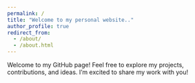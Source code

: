 ```yaml
---
permalink: /
title: "Welcome to my personal website.."
author_profile: true
redirect_from:
  - /about/
  - /about.html
---
```

<div id="welcoming-text">
  <p id="english" style="display: inline;">Welcome to my GitHub page! Feel free to explore my projects, contributions, and ideas. I’m excited to share my work with you!</p>
  <p id="bangla" style="display: none;">আমার GitHub পেজে স্বাগতম! আমার প্রকল্প, অবদান, এবং ধারণাগুলি অন্বেষণ করতে বিনা দ্বিধায় আসুন। আমি আপনাদের সাথে আমার কাজ শেয়ার করতে উত্তেজিত!</p>
  <p id="french" style="display: none;">Bienvenue sur ma page GitHub! N'hésitez pas à explorer mes projets, mes contributions et mes idées. Je suis ravi de partager mon travail avec vous!</p>
</div>

<script>
  document.addEventListener("DOMContentLoaded", function () {
    let currentLang = 0; // Start with English
    const languages = ['english', 'bangla', 'french'];

    function switchLanguage() {
      // Hide all paragraphs
      languages.forEach(lang => document.getElementById(lang).style.display = 'none');

      // Show the current language paragraph
      const currentParagraph = document.getElementById(languages[currentLang]);
      if (currentParagraph) {
        currentParagraph.style.display = 'inline';
      }

      // Update the currentLang index
      currentLang = (currentLang + 1) % languages.length;
    }

    // Set an interval to switch languages every 2 seconds
    setInterval(switchLanguage, 2000);

    // Initially call switchLanguage to show the first language immediately
    switchLanguage();
  });
</script>
